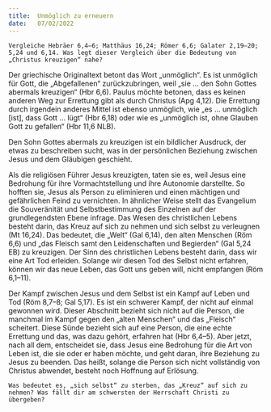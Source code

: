 ```yaml
---
title:  Unmöglich zu erneuern
date:   07/02/2022
---
```


`Vergleiche Hebräer 6,4–6; Matthäus 16,24; Römer 6,6; Galater 2,19–20; 5,24 und 6,14. Was legt dieser Vergleich über die Bedeutung von „Christus kreuzigen“ nahe?`

Der griechische Originaltext betont das Wort „unmöglich“. Es ist unmöglich für Gott, die „Abgefallenen“ zurückzubringen, weil „sie ... den Sohn Gottes abermals kreuzigen“ (Hbr 6,6). Paulus möchte betonen, dass es keinen anderen Weg zur Errettung gibt als durch Christus (Apg 4,12). Die Errettung durch irgendein anderes Mittel ist ebenso unmöglich, wie „es … unmöglich [ist], dass Gott … lügt“ (Hbr 6,18) oder wie es „unmöglich ist, ohne Glauben Gott zu gefallen“ (Hbr 11,6 NLB).

Den Sohn Gottes abermals zu kreuzigen ist ein bildlicher Ausdruck, der etwas zu beschreiben sucht, was in der persönlichen Beziehung zwischen Jesus und dem Gläubigen geschieht.

Als die religiösen Führer Jesus kreuzigten, taten sie es, weil Jesus eine Bedrohung für ihre Vormachtstellung und ihre Autonomie darstellte. So hofften sie, Jesus als Person zu eliminieren und einen mächtigen und gefährlichen Feind zu vernichten. In ähnlicher Weise stellt das Evangelium die Souveränität und Selbstbestimmung des Einzelnen auf der grundlegendsten Ebene infrage. Das Wesen des christlichen Lebens besteht darin, das Kreuz auf sich zu nehmen und sich selbst zu verleugnen (Mt 16,24). Das bedeutet, die „Welt“ (Gal 6,14), den alten Menschen (Röm 6,6) und „das Fleisch samt den Leidenschaften und Begierden“ (Gal 5,24 EB) zu kreuzigen. Der Sinn des christ­lichen Lebens besteht darin, dass wir eine Art Tod erleiden. Solange wir diesen Tod des Selbst nicht erfahren, können wir das neue Leben, das Gott uns geben will, nicht empfangen (Röm 6,1–11).

Der Kampf zwischen Jesus und dem Selbst ist ein Kampf auf Leben und Tod (Röm 8,7–8; Gal 5,17). Es ist ein schwerer Kampf, der nicht auf einmal gewonnen wird. Dieser Abschnitt bezieht sich nicht auf die Person, die manchmal im Kampf gegen den „alten Menschen“ und das „Fleisch“ scheitert. ­Diese Sünde bezieht sich auf eine Person, die eine echte Errettung und das, was dazu gehört, erfahren hat (Hbr 6,4–5). Aber jetzt, nach all dem, entscheidet sie, dass Jesus eine Bedrohung für die Art von Leben ist, die sie oder er haben möchte, und geht daran, ihre Beziehung zu Jesus zu beenden. Das heißt, solange die Person sich nicht vollständig von Christus abwendet, besteht noch Hoffnung auf Erlösung.

`Was bedeutet es, „sich selbst“ zu sterben, das „Kreuz“ auf sich zu nehmen? Was fällt dir am schwersten der Herrschaft Christi zu übergeben?`